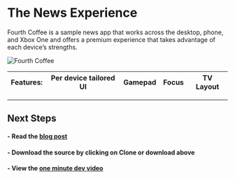 ﻿---
topic: sample
languages:
- csharp
products:
- windows
- windows-uwp
---

<!---
  category: ControlsLayoutAndText DeepLinksAndAppToAppCommunication GraphicsAndAnimation
  language: cs
  keywords: xbox mobile desktop focus controller gamepad tv
-->

# The News Experience

Fourth Coffee is a sample news app that works across the desktop, phone, and Xbox One and offers a premium experience that takes advantage of each device’s strengths. 

![Fourth Coffee](http://imgur.com/sfnTBSJ.png)

**Features:** | Per device tailored UI | Gamepad | Focus | TV Layout
---|---|---|---|---

***

## Next Steps ##
<!--- ### - Download the sample from the Windows Store. --->

#### - Read the [blog post](https://blogs.windows.com/buildingapps/2016/09/09/tailoring-your-app-for-xbox-and-the-tv-app-dev-on-xbox-series)

#### - Download the source by clicking on **Clone or download** above

#### - View the [one minute dev video](https://channel9.msdn.com/Blogs/One-Dev-Minute/Tailoring-your-UWP-app-for-Xbox)
